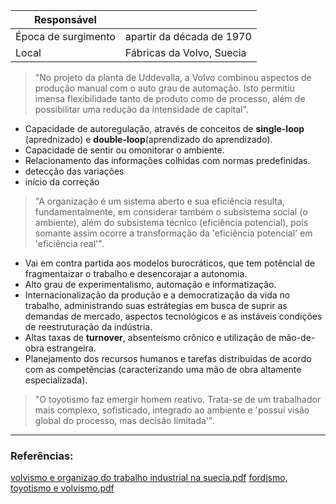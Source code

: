 
| Responsável         |                           |
| ------------------- | ------------------------- |
| Época de surgimento | apartir da década de 1970 |
| Local               | Fábricas da Volvo, Suecia |


>"No projeto da planta de Uddevalla, a Volvo combinou aspectos de produção manual com o auto grau de automação. Isto permitiu imensa flexibilidade tanto de produto como de processo, além de possibilitar uma redução da intensidade de capital".

- Capacidade de autoregulação, através de conceitos de **single-loop** (aprednizado) e **double-loop**(aprendizado do aprendizado).
- Capacidade de sentir ou omonitorar o ambiente.
- Relacionamento das informações colhidas com normas predefinidas.
- detecção das variações
- início da correção

> "A organização é um sistema aberto e sua eficiência resulta, fundamentalmente, em considerar também o subsistema social (o ambiente), além do subsistema técnico (eficiência potencial), pois somante assim ocorre a transformação da 'eficiência potencial' em 'eficiência real'".

- Vai em contra partida aos modelos burocráticos, que tem potêncial de fragmentaizar o trabalho e desencorajar a autonomia.
- Alto grau de experimentalismo, automação e informatização.
- Internacionalização da produção e a democratização da vida no trabalho, administrando suas estrátegias em busca de suprir as demandas de mercado, aspectos tecnológicos e as instáveis condições de reestruturação da indústria.
- Altas taxas de **turnover**, absenteísmo crônico e utilização de mão-de-obra estrangeira.
- Planejamento dos recursos humanos e tarefas distribuídas de acordo com as competências (caracterizando uma mão de obra altamente especializada).

> "O toyotismo faz emergir homem reativo. Trata-se de um trabalhador mais complexo, sofisticado, integrado ao ambiente e 'possui visão global do processo, mas decisão limitada'".

---
### Referências:
[volvismo e organizao do trabalho industrial na suecia.pdf](file:///home/gdon/Documentos/artigos/humanas/sociologia/volvismo%20e%20organizao%20do%20trabalho%20industrial%20na%20suecia.pdf)
[fordismo, toyotismo e volvismo.pdf](file:///home/gdon/Documentos/artigos/humanas/sociologia/fordismo,%20toyotismo%20e%20volvismo.pdf)

